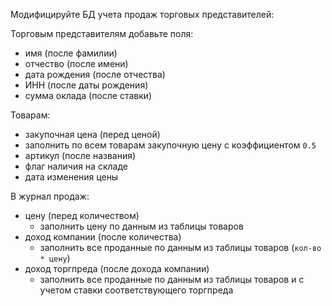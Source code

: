 Модифицируйте БД учета продаж торговых представителей:

Торговым представителям добавьте поля:
- имя (после фамилии)
- отчество (после имени)
- дата рождения (после отчества)
- ИНН (после даты рождения)
- сумма оклада (после ставки)

Товарам:
- закупочная цена (перед ценой)
- заполнить по всем товарам закупочную цену с коэффициентом `0.5`
- артикул (после названия)
- флаг наличия на складе
- дата изменения цены

В журнал продаж:
- цену (перед количеством)
  - заполнить цену по данным из таблицы товаров
- доход компании (после количества)
  - заполнить все проданные по данным из таблицы товаров (`кол-во * цену`)
- доход торгпреда (после дохода компании)
  - заполнить все проданные по данным из таблицы товаров и с учетом ставки соответствующего торгпреда
